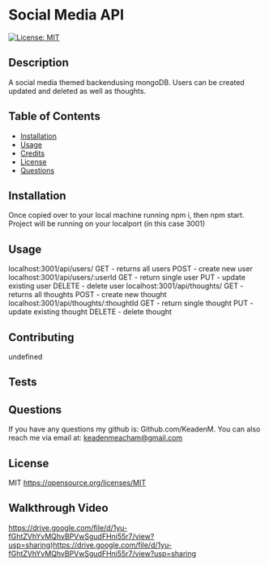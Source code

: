 
# Social Media API

[![License: MIT](https://img.shields.io/badge/License-MIT-yellow.svg)](https://opensource.org/licenses/MIT)
    

## Description
A social media themed backendusing mongoDB. Users can be created updated and deleted as well as thoughts.

## Table of Contents
- [Installation](#installation)
- [Usage](#usage)
- [Credits](#credits)
- [License](#license)
- [Questions](#questions)

## Installation
Once copied over to your local machine running npm i, then npm start. Project will be running on your localport (in this case 3001)

## Usage
localhost:3001/api/users/
GET - returns all users
POST - create new user
localhost:3001/api/users/:userId
GET - return single user
PUT - update existing user
DELETE - delete user
localhost:3001/api/thoughts/
GET - returns all thoughts
POST - create new thought
localhost:3001/api/thoughts/:thoughtId
GET - return single thought
PUT - update existing thought
DELETE - delete thought

## Contributing
undefined

## Tests


## Questions
If you have any questions my github is: Github.com/KeadenM. You can also reach me via email at: keadenmeacham@gmail.com

## License
MIT https://opensource.org/licenses/MIT

## Walkthrough Video
https://drive.google.com/file/d/1yu-fGhtZVhYvMQhvBPVwSgudFHni55r7/view?usp=sharing)https://drive.google.com/file/d/1yu-fGhtZVhYvMQhvBPVwSgudFHni55r7/view?usp=sharing
